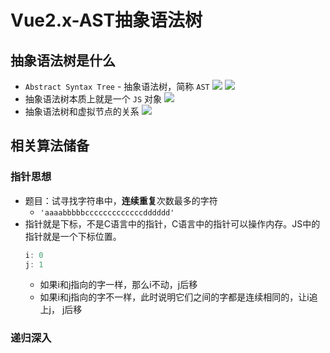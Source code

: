 # Vue2.x-AST抽象语法树
## 抽象语法树是什么
- `Abstract Syntax Tree` - 抽象语法树，简称 `AST`
![](抽象语法树-1.jpg)
![](抽象语法树-2.jpg)
- 抽象语法树本质上就是一个 `JS` 对象
![](抽象语法树-3.jpg)
- 抽象语法树和虚拟节点的关系
![](抽象语法树-4.jpg)
## 相关算法储备
### 指针思想
- 题目：试寻找字符串中，**连续重复**次数最多的字符
  - `'aaaabbbbbcccccccccccccdddddd'`
- 指针就是下标，不是C语言中的指针，C语言中的指针可以操作内存。JS中的指针就是一个下标位置。
    ```js
    i: 0
    j: 1
    ```
  - 如果i和j指向的字一样，那么i不动，j后移
  - 如果i和j指向的字不一样，此时说明它们之间的字都是连续相同的，让i追上j， j后移
### 递归深入
